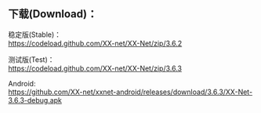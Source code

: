 
## 下载(Download)：
稳定版(Stable)：  
https://codeload.github.com/XX-net/XX-Net/zip/3.6.2


测试版(Test)：  
https://codeload.github.com/XX-net/XX-Net/zip/3.6.3


Android:  
https://github.com/XX-net/xxnet-android/releases/download/3.6.3/XX-Net-3.6.3-debug.apk

